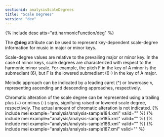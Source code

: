 ```yaml
---
sectionid: analysisScaleDegrees
title: "Scale Degrees"
version: "dev"
---
```


  
{% include desc atts="att.harmonicFunction/deg" %} 
 

The **@deg** attribute can be used to represent key-dependent scale-degree information for music in major or minor keys.

Scale-degree values are relative to the prevailing major or minor key. In the case of minor keys, scale degrees are characterized with respect to the harmonic minor scale. For example, the pitch F in the key of A minor is the submediant (6), but F is the lowered submediant (6-) in the key of A major.

Melodic approach can be indicated by a leading caret (^) or lowercase v, representing ascending and descending approaches, respectively.

Chromatic alteration of the scale degree can be represented using a trailing plus (+) or minus (-) signs, signifying raised or lowered scale degree, respectively. The actual amount of chromatic alteration is not indicated.
{% include mei example="analysis/analysis-sample184.xml" valid="" %}
    {% include mei example="analysis/analysis-sample185.xml" valid="" %}
    {% include mei example="analysis/analysis-sample186.xml" valid="" %}
    {% include mei example="analysis/analysis-sample187.xml" valid="" %}
    